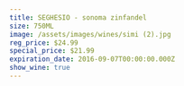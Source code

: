 ```yaml
---
title: SEGHESIO - sonoma zinfandel
size: 750ML
image: /assets/images/wines/simi (2).jpg
reg_price: $24.99
special_price: $21.99
expiration_date: 2016-09-07T00:00:00.000Z
show_wine: true
---
```



